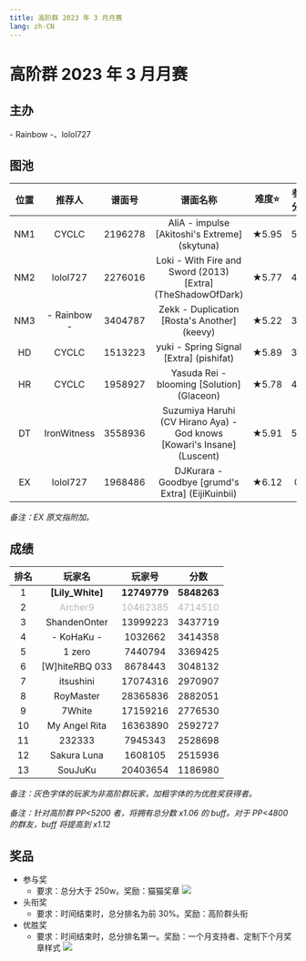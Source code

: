 ```yaml
---
title: 高阶群 2023 年 3 月月赛
lang: zh-CN
---
```


# 高阶群 2023 年 3 月月赛

## 主办

\- Rainbow \-、lolol727

## 图池

| 位置 | 推荐人 | 谱面号 | 谱面名称 | 难度⭐️ | 参考分数 |
| :-: | :-: | :-: | :-: | :-: | :-: |
| NM1 | CYCLC | 2196278 | AliA - impulse [Akitoshi's Extreme] (skytuna) | ★5.95 | 50w |
| NM2 | lolol727 | 2276016 | Loki - With Fire and Sword (2013) [Extra] (TheShadowOfDark) | ★5.77 | 40w |
| NM3 | \- Rainbow \- | 3404787 | Zekk - Duplication [Rosta's Another] (keevy) | ★5.22 | 30w |
| HD | CYCLC | 1513223 | yuki - Spring Signal [Extra] (pishifat) | ★5.89 | 30w |
| HR | CYCLC | 1958927 | Yasuda Rei - blooming [Solution] (Glaceon) | ★5.78 | 40w |
| DT | IronWitness | 3558936 | Suzumiya Haruhi (CV Hirano Aya) - God knows [Kowari's Insane] (Luscent) | ★5.91 | 50w |
| EX | lolol727 | 1968486 | DJKurara - Goodbye [grumd's Extra] (EijiKuinbii) | ★6.12 | 0w |

*备注：EX 原文指附加。*

## 成绩

| 排名 | 玩家名 | 玩家号 | 分数 |
| :-: | :-: | :-: | :-: |
| 1 | **[Lily_White]** | **12749779** | **5848263** |
| 2 | <span style="color: #b7b7b7;">Archer9</span> | <span style="color: #b7b7b7;">10462385</span> | <span style="color: #b7b7b7;">4714510</span> |
| 3 | ShandenOnter | 13999223 | 3437719 |
| 4 | - KoHaKu - | 1032662 | 3414358 |
| 5 | 1 zero | 7440794 | 3369425 |
| 6 | [W]hiteRBQ 033 | 8678443 | 3048132 |
| 7 | itsushini | 17074316 | 2970907 |
| 8 | RoyMaster | 28365836 | 2882051 |
| 9 | 7White | 17159216 | 2776530 |
| 10 | My Angel Rita | 16363890 | 2592727 |
| 11 | 232333 | 7945343 | 2528698 |
| 12 | Sakura Luna | 1608105 | 2515936 |
| 13 | SouJuKu | 20403654 | 1186980 |

*备注：灰色字体的玩家为非高阶群玩家，加粗字体的为优胜奖获得者。*

*备注：针对高阶群 PP<5200 者，将拥有总分数 x1.06 的 buff。对于 PP<4800 的群友，buff 将提高到 x1.12*

## 奖品

- 参与奖
  - 要求：总分大于 250w。奖励：猫猫奖章 ![](/images/HOC/HOC23MAR.png)
- 头衔奖
  - 要求：时间结束时，总分排名为前 30%。奖励：高阶群头衔
- 优胜奖
  - 要求：时间结束时，总分排名第一。奖励：一个月支持者、定制下个月奖章样式 ![](/images/HOC/HOC23APR0.png)

